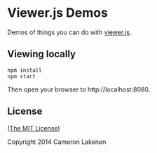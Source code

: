 # Viewer.js Demos

Demos of things you can do with [viewer.js](https://github.com/box/viewer.js).

## Viewing locally

```
npm install
npm start
```

Then open your browser to http://localhost:8080.


## License

([The MIT License](LICENSE))

Copyright 2014 Cameron Lakenen
